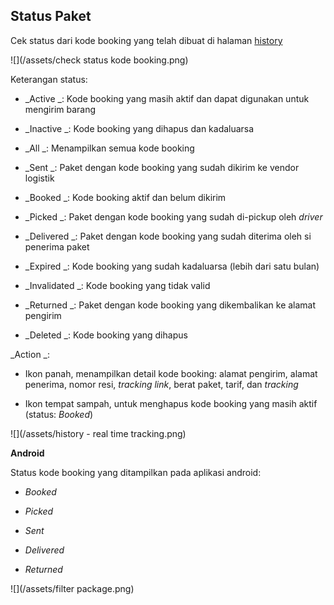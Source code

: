 ## Status Paket

Cek status dari kode booking yang telah dibuat di halaman [history](https://paket.id/book/history)

![](/assets/check status kode booking.png)

Keterangan status:

* _Active _: Kode booking yang masih aktif dan dapat digunakan untuk mengirim barang

* _Inactive _: Kode booking yang dihapus dan kadaluarsa

* _All _: Menampilkan semua kode booking

* _Sent _: Paket dengan kode booking yang sudah dikirim ke vendor logistik

* _Booked _: Kode booking aktif dan belum dikirim

* _Picked _: Paket dengan kode booking yang sudah di-pickup oleh _driver_

* _Delivered _: Paket dengan kode booking yang sudah diterima oleh si penerima paket

* _Expired _: Kode booking yang sudah kadaluarsa \(lebih dari satu bulan\)

* _Invalidated _: Kode booking yang tidak valid

* _Returned _: Paket dengan kode booking yang dikembalikan ke alamat pengirim

* _Deleted _: Kode booking yang dihapus

_Action _:

* Ikon panah, menampilkan detail kode booking: alamat pengirim, alamat penerima, nomor resi, _tracking link_, berat paket, tarif, dan _tracking_

* Ikon tempat sampah, untuk menghapus kode booking yang masih aktif \(status: _Booked_\)

![](/assets/history - real time tracking.png)



**Android**

Status kode booking yang ditampilkan pada aplikasi android:

* _Booked_

* _Picked_

* _Sent_

* _Delivered_

* _Returned_

![](/assets/filter package.png)



